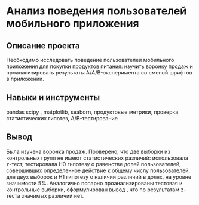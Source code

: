# Анализ поведения пользователей мобильного приложения 


Описание проекта
----------------------------------------------
Необходимо исследовать поведение пользователей мобильного приложения для покупки продуктов питания: изучить воронку продаж и проанализировать результаты A/A/B-эксперимента со сменой шрифтов в приложении.


Навыки и инструменты
-------------------------------------
pandas  scipy , matplotlib, seaborn, продуктовые метрики,  проверка статистических гипотез, A/B-тестирование

Вывод
-------------------------------------
Была изучена воронка продаж. Проверено, что две выборки из контрольных групп не имеют статистических различий: использовала z-тест, тестировала H0 гипотезу о равенстве долей пользователей, совершивших определенное действие к общему числу пользователей, для двух выборок и H1 гипотезу о наличии различий в долях, на уровне значимости 5%. Аналогично попарно проанализированы тестовая и контрольные выборки, сформулирован вывод , что по результатам z-теста значимых различий нет.
